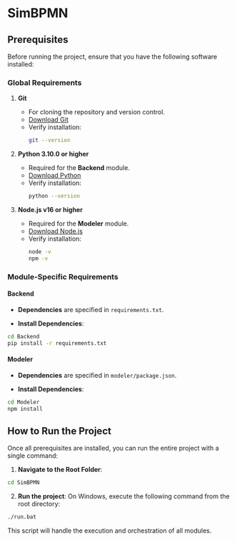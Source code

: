 # SimBPMN

## Prerequisites

Before running the project, ensure that you have the following software installed:

### Global Requirements

1. **Git**
   - For cloning the repository and version control.
   - [Download Git](https://github.com/ajvarela/caise2025/)
   - Verify installation:
     ```bash
     git --version
     ```

2. **Python 3.10.0 or higher**
   - Required for the **Backend** module.
   - [Download Python](https://www.python.org/downloads/release/python-3100//)
   - Verify installation:
     ```bash
     python --version
     ```

3. **Node.js v16 or higher**
   - Required for the **Modeler** module.
   - [Download Node.js](https://nodejs.org/)
   - Verify installation:
     ```bash
     node -v
     npm -v
     ```

### Module-Specific Requirements

#### Backend

- **Dependencies** are specified in `requirements.txt`.

- **Install Dependencies**:
```bash
cd Backend
pip install -r requirements.txt
```

#### Modeler

- **Dependencies** are specified in `modeler/package.json`.

- **Install Dependencies**:
```bash
cd Modeler
npm install
```

## How to Run the Project

Once all prerequisites are installed, you can run the entire project with a single command:

 1. **Navigate to the Root Folder**:
```bash
cd SimBPMN
```

 2. **Run the project**:
On Windows, execute the following command from the root directory:
```bash
./run.bat
```
This script will handle the execution and orchestration of all modules.